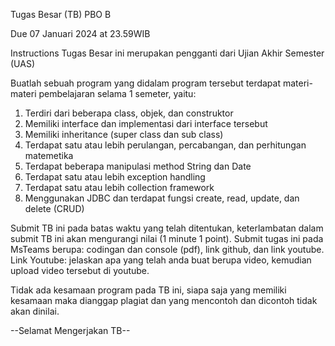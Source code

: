 Tugas Besar (TB) PBO B

Due 07 Januari 2024 at 23.59WIB

Instructions
Tugas Besar ini merupakan pengganti dari Ujian Akhir Semester (UAS)

Buatlah sebuah program yang didalam program tersebut terdapat materi-materi pembelajaran selama 1 semeter, yaitu:
1. Terdiri dari beberapa class, objek, dan construktor
2. Memiliki interface dan implementasi dari interface tersebut
3. Memiliki inheritance (super class dan sub class)
4. Terdapat satu atau lebih perulangan, percabangan, dan perhitungan matemetika
5. Terdapat beberapa manipulasi method String dan Date
6. Terdapat satu atau lebih exception handling 
7. Terdapat satu atau lebih collection framework
8. Menggunakan JDBC dan terdapat fungsi create, read, update, dan delete (CRUD)

Submit TB ini pada batas waktu yang telah ditentukan, keterlambatan dalam submit TB ini akan mengurangi nilai (1 minute 1 point).
Submit tugas ini pada MsTeams berupa: codingan dan console (pdf), link github, dan link youtube.
Link Youtube: jelaskan apa yang telah anda buat berupa video, kemudian upload video tersebut di youtube.

Tidak ada kesamaan program pada TB ini, siapa saja yang memiliki kesamaan maka dianggap plagiat dan yang mencontoh dan dicontoh tidak akan dinilai.

--Selamat Mengerjakan TB--
